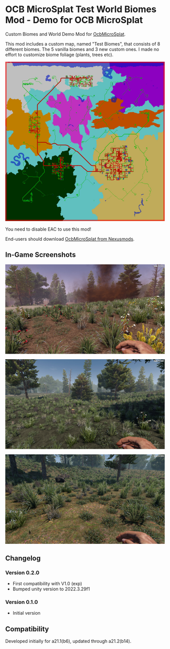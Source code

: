 # OCB MicroSplat Test World Biomes Mod - Demo for OCB MicroSplat

Custom Biomes and World Demo Mod for [OcbMicroSplat][1].

This mod includes a custom map, named "Test Biomes", that consists
of 8 different biomes. The 5 vanilla biomes and 3 new custom ones.
I made no effort to customize biome foliage (plants, trees etc).

![Test Biomes Map](Screens/test-biomes-map.jpg)

You need to disable EAC to use this mod!

End-users should download [OcbMicroSplat from Nexusmods][3].

## In-Game Screenshots

![Custom Dirt Biome](Screens/in-game-dirt.jpg)

![Custom Grass Biome](Screens/in-game-grass.jpg)

![Custom Pasture Biome](Screens/in-game-pasture.jpg)

## Changelog

### Version 0.2.0

- First compatibility with V1.0 (exp)
- Bumped unity version to 2022.3.29f1

### Version 0.1.0

- Initial version

## Compatibility

Developed initially for a21.1(b6), updated through a21.2(b14).

[1]: https://github.com/OCB7D2D/OcbMicroSplat
[2]: https://github.com/OCB7D2D/OcbMicroSplat/releases
[3]: https://www.nexusmods.com/7daystodie/mods/2873